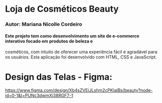 # Loja de Cosméticos Beauty
### Autor: Mariana Nicolle Cordeiro
#### Este projeto tem como desenvolvimento um site de e-commerce interativo focado em produtos de beleza e
cosméticos, com intuito de oferecer uma experiência fácil e agradável para os usuários.
Esta aplicação foi desenvolvido com HTML, CSS e JavaScript.
# Design das Telas - Figma:
https://www.figma.com/design/Xb4sZVEiJLshm2cPKIalBs/beauty?node-id=0-1&t=PUNc3dwmXj38RGF7-1
